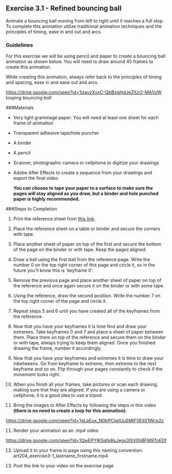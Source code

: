 ## Exercise 3.1 - Refined bouncing ball

Animate a bouncing ball moving from left to right until it reaches a full stop. To complete this animation utilize traditional animation techniques and the principles of timing, ease in and out and arcs.

### Guidelines
For this exercise we will be using pencil and paper to create a bouncing ball animation as shown below. You will need to draw around 45 frames to create this animation.

While creating this animation, always refer back to the principles of timing and spacing, ease in and ease out and arcs.

https://drive.google.com/open?id=1izavzXxxC-QbBzgjhdJeZIUr2-MA1jzW
_looping bouncing ball_

###Materials

- Very light grammage paper. You will need at least one sheet for each frame of animation
- Transparent adhesive tape/hole puncher
- A binder
- A pencil
- Scanner, photographic camera or cellphone to digitize your drawings
- Adobe After Effects to create a sequence from your drawings and export the final video

    **You can choose to tape your paper to a surface to make sure the pages will stay aligned as you draw, but a binder and hole punched paper is highly recommended.**

###Steps to Completion

1. Print the reference sheet from [this link](https://drive.google.com/open?id=1GxbbEN1o-KZXT18vsSLQKOfaWjzjFfim).

2. Place the reference sheet on a table or binder and secure the corners with tape.

3. Place another sheet of paper on top of the first and secure the bottom of the page on the binder or with tape. Keep the pages aligned.

4. Draw a ball using the first ball from the reference page. Write the number 0 on the top right corner of this page and circle it, so in the future you'll know this is 'keyframe 0'.

5. Remove the previous page and place another sheet of paper on top of the reference and once again secure it on the binder or with some tape.

6. Using the reference, draw the second position. Write the number 7 on the top right corner of the page and circle it.

7. Repeat steps 5 and 6 until you have created all of the keyframes from the reference.

8. Now that you have your keyframes it is time find and draw your extremes. Take keyframes 0 and 7 and place a sheet of paper between them. Place them on top of the reference and secure them on the binder or with tape, always trying to keep them aligned. Once you finished drawing the frame, number it accordingly.

9. Now that you have your keyframes and extremes it is time to draw your inbetweens. Go from keyframe to extreme, then extreme to the next keyframe and so on. Flip through your pages constantly to check if the movement looks right.

10. When you finish all your frames, take pictures or scan each drawing, making sure that they are aligned. If you are using a camera or cellphone, it is a good idea to use a tripod.

11. Bring the images to After Effects by following the steps in this video **(there is no need to create a loop for this animation)**:

 https://drive.google.com/open?id=1gLpEux_N0bPCiwlUuSMIF0Eit01Wcp2z



11. Render your animation as an .mp4 video

 https://drive.google.com/open?id=1QwEPYIKSqfpRsJegs3lSV0hBFM9ToEDf

12. Upload it to your frame.io page using this naming convention:
art204_exercise3-1_lastname_firstname.mp4

13. Post the link to your video on the exercise page